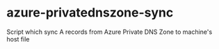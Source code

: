 # azure-privatednszone-sync
Script which sync A records from Azure Private DNS Zone to machine's host file
